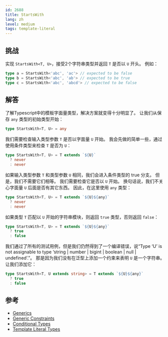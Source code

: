 ```yaml
---
id: 2688
title: StartsWith
lang: zh
level: medium
tags: template-literal
---
```


## 挑战

实现 `StartsWith<T, U>`，接受2个字符串类型并返回 `T` 是否以 `U` 开头。
例如：

```typescript
type a = StartsWith<'abc', 'ac'> // expected to be false
type b = StartsWith<'abc', 'ab'> // expected to be true
type c = StartsWith<'abc', 'abcd'> // expected to be false
```

## 解答

了解Typescript中的模板字面量类型，解决方案就变得十分明显了。
让我们从保存 `any` 类型的初始类型开始：

```typescript
type StartsWith<T, U> = any
```

我们需要检查输入类型参数 `T` 是否以字面量 `U` 开始。
我会先做的简单一些，通过使用条件类型来检查 `T` 是否为 `U`：

```typescript
type StartsWith<T, U> = T extends `${U}`
  ? never
  : never
```

如果输入类型参数 `T` 和类型参数 `U` 相同，我们会进入条件类型的 true 分支。
但是，我们不需要它们相等。
我们需要检查它是否以 `U` 开始。
换句话说，我们不关心字面量 `U` 后面是否有其它东西。
因此，在这里使用 `any` 类型：

```typescript
type StartsWith<T, U> = T extends `${U}${any}`
  ? never
  : never
```

如果类型 `T` 匹配以 `U` 开始的字符串模块，则返回 `true` 类型，否则返回 `false`：

```typescript
type StartsWith<T, U> = T extends `${U}${any}`
  ? true
  : false
```

我们通过了所有的测试用例，但是我们仍然得到了一个编译错误，说“Type ‘U’ is not assignable to type ‘string | number | bigint | boolean | null | undefined’.”。
那是因为我们没有在泛型上添加一个约束来表明 `U` 是一个字符串。
让我们添加它：

```typescript
type StartsWith<T, U extends string> = T extends `${U}${any}`
  ? true
  : false
```

## 参考

- [Generics](https://www.typescriptlang.org/docs/handbook/2/generics.html)
- [Generic Constraints](https://www.typescriptlang.org/docs/handbook/2/generics.html#generic-constraints)
- [Conditional Types](https://www.typescriptlang.org/docs/handbook/2/conditional-types.html)
- [Template Literal Types](https://www.typescriptlang.org/docs/handbook/2/template-literal-types.html)

